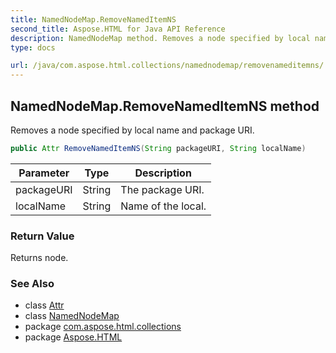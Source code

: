 ```yaml
---
title: NamedNodeMap.RemoveNamedItemNS
second_title: Aspose.HTML for Java API Reference
description: NamedNodeMap method. Removes a node specified by local name and package URI
type: docs

url: /java/com.aspose.html.collections/namednodemap/removenameditemns/
---
```

## NamedNodeMap.RemoveNamedItemNS method

Removes a node specified by local name and package URI.

```java
public Attr RemoveNamedItemNS(String packageURI, String localName)
```

| Parameter | Type | Description |
| --- | --- | --- |
| packageURI | String | The package URI. |
| localName | String | Name of the local. |

### Return Value

Returns node.

### See Also

* class [Attr](../../../com.aspose.html.dom/attr/)
* class [NamedNodeMap](../)
* package [com.aspose.html.collections](../../../com.aspose.html.collections/)
* package [Aspose.HTML](../../../)
